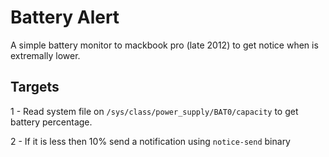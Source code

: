 # Battery Alert

A simple battery monitor to mackbook pro (late 2012) to get notice when is
extremally lower.

## Targets

1 - Read system file on `/sys/class/power_supply/BAT0/capacity` to get battery
percentage.

2 - If it is less then 10% send a notification using `notice-send` binary
